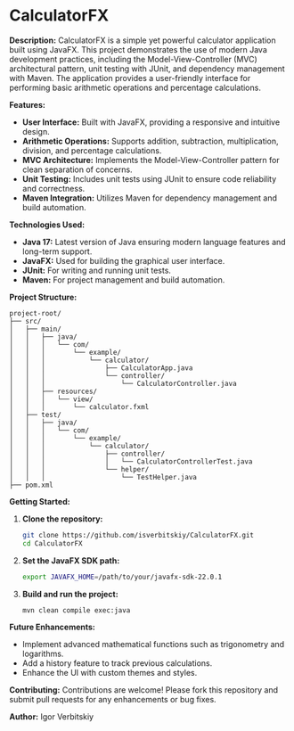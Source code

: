 # CalculatorFX

**Description:**
CalculatorFX is a simple yet powerful calculator application built using JavaFX. This project demonstrates the use of
modern Java development practices, including the Model-View-Controller (MVC) architectural pattern, unit testing with
JUnit, and dependency management with Maven. The application provides a user-friendly interface for performing basic
arithmetic operations and percentage calculations.

**Features:**

- **User Interface:** Built with JavaFX, providing a responsive and intuitive design.
- **Arithmetic Operations:** Supports addition, subtraction, multiplication, division, and percentage calculations.
- **MVC Architecture:** Implements the Model-View-Controller pattern for clean separation of concerns.
- **Unit Testing:** Includes unit tests using JUnit to ensure code reliability and correctness.
- **Maven Integration:** Utilizes Maven for dependency management and build automation.

**Technologies Used:**

- **Java 17:** Latest version of Java ensuring modern language features and long-term support.
- **JavaFX:** Used for building the graphical user interface.
- **JUnit:** For writing and running unit tests.
- **Maven:** For project management and build automation.

**Project Structure:**

```
project-root/
├── src/
│   ├── main/
│   │   ├── java/
│   │   │   └── com/
│   │   │       └── example/
│   │   │           └── calculator/
│   │   │               ├── CalculatorApp.java
│   │   │               └── controller/
│   │   │                   └── CalculatorController.java
│   │   ├── resources/
│   │   │   └── view/
│   │   │       └── calculator.fxml
│   ├── test/
│   │   ├── java/
│   │   │   └── com/
│   │   │       └── example/
│   │   │           └── calculator/
│   │   │               ├── controller/
│   │   │               │   └── CalculatorControllerTest.java
│   │   │               └── helper/
│   │   │                   └── TestHelper.java
├── pom.xml
```

**Getting Started:**

1. **Clone the repository:**
   ```sh
   git clone https://github.com/isverbitskiy/CalculatorFX.git
   cd CalculatorFX
   ```
2. **Set the JavaFX SDK path:**
   ```sh
   export JAVAFX_HOME=/path/to/your/javafx-sdk-22.0.1
   ```
3. **Build and run the project:**
   ```sh
   mvn clean compile exec:java
   ```

**Future Enhancements:**

- Implement advanced mathematical functions such as trigonometry and logarithms.
- Add a history feature to track previous calculations.
- Enhance the UI with custom themes and styles.

**Contributing:**
Contributions are welcome! Please fork this repository and submit pull requests for any enhancements or bug fixes.

**Author:**
Igor Verbitskiy